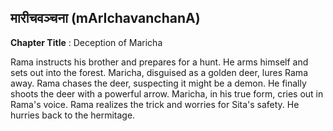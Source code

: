 ## मारीचवञ्चना (mArIchavanchanA)
**Chapter Title** : Deception of Maricha

Rama instructs his brother and prepares for a hunt. He arms himself and sets out into the forest. Maricha, disguised as a golden deer, lures Rama away. Rama chases the deer, suspecting it might be a demon. He finally shoots the deer with a powerful arrow. Maricha, in his true form, cries out in Rama's voice. Rama realizes the trick and worries for Sita's safety. He hurries back to the hermitage.